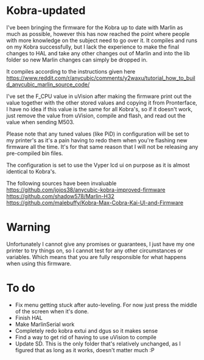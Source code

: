# Kobra-updated

I've been bringing the firmware for the Kobra up to date with Marlin as much as possible, however this has now reached the point where people with more knowledge on the subject need to go over it.
It compiles and runs on my Kobra successfully, but I lack the experience to make the final changes to HAL and take any other changes out of Marlin and into the lib folder so new Marlin changes can simply be dropped in.

It compiles according to the instructions given here 
https://www.reddit.com/r/anycubic/comments/y2waxu/tutorial_how_to_build_anycubic_marlin_source_code/

I've set the F_CPU value in uVision after making the firmware print out the value together with the other stored values and copying it from Pronterface, I have no idea if this value is the same for all Kobra's, so if it doesn't work, just remove the value from uVision, compile and flash, and read out the value when sending M503.

Please note that any tuned values (like PiD) in configuration will be set to my printer's as it's a pain having to redo them when you're flashing new firmware all the time.
It's for that same reason that I will not be releasing any pre-compiled bin files.

The configuration is set to use the Vyper lcd ui on purpose as it is almost identical to Kobra's.

The following sources have been invaluable 
https://github.com/jojos38/anycubic-kobra-improved-firmware
https://github.com/shadow578/Marlin-H32
https://github.com/malebuffy/Kobra-Max-Cobra-Kai-UI-and-Firmware

# Warning

Unfortunately I cannot give any promises or guarantees, I just have my one printer to try things on, so I cannot test for any other circumstances or variables. Which means that you are fully responsible for what happens when using this firmware.

# To do

- Fix menu getting stuck after auto-leveling. For now just press the middle of the screen when it's done.
- Finish HAL
- Make MarlinSerial work
- Completely redo kobra extui and dgus so it makes sense
- Find a way to get rid of having to use uVision to compile
- Update SD. This is the only folder that's relatively unchanged, as I figured that as long as it works, doesn't matter much :P